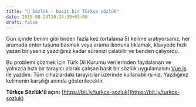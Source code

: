 ```yaml
---
title: "📖 Sözlük - basit bir Türkçe sözlük"
date: 2019-08-23T20:24:39+03:00
draft: false
---
```


Gün içinde benim gibi birden fazla kez (ortalama 5) kelime aratıyorsanız, her aramada enter tuşuna basmak veya arama ikonuna tıklamak, klavyede hızlı yazan biriyseniz yazdığınız kadar sürenizi çalabilir ve benden çalıyordu.

Bu problemi çözmek için Türk Dil Kurumu verilerinden faydalanan ve yalnızca hızlı bir tarayıcı olarak çalışan basit bir sözlük uygulamasını [Vue.js](https://vuejs.org/) ile yazdım. Tüm cihazlardaki tarayıcılar üzerinde kullanabilirsiniz. Yazdığınız kelimenin karşılığı anında gösterilecektir.

__Türkçe Sözlük'ü açın:__ [https://bit.ly/turkce-sozluk](https://bit.ly/turkce-sozluk)
